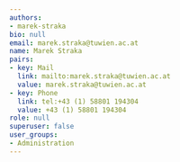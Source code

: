 ```yaml
---
authors:
- marek-straka
bio: null
email: marek.straka@tuwien.ac.at
name: Marek Straka
pairs:
- key: Mail
  link: mailto:marek.straka@tuwien.ac.at
  value: marek.straka@tuwien.ac.at
- key: Phone
  link: tel:+43 (1) 58801 194304
  value: +43 (1) 58801 194304
role: null
superuser: false
user_groups:
- Administration
---
```

